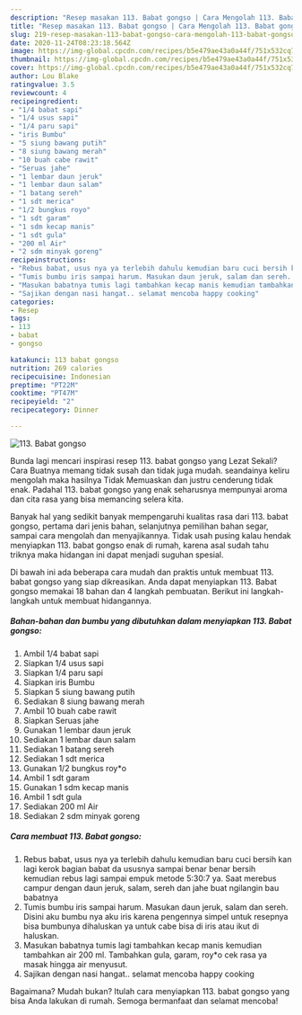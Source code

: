 ```yaml
---
description: "Resep masakan 113. Babat gongso | Cara Mengolah 113. Babat gongso Yang Lezat Sekali"
title: "Resep masakan 113. Babat gongso | Cara Mengolah 113. Babat gongso Yang Lezat Sekali"
slug: 219-resep-masakan-113-babat-gongso-cara-mengolah-113-babat-gongso-yang-lezat-sekali
date: 2020-11-24T08:23:18.564Z
image: https://img-global.cpcdn.com/recipes/b5e479ae43a0a44f/751x532cq70/113-babat-gongso-foto-resep-utama.jpg
thumbnail: https://img-global.cpcdn.com/recipes/b5e479ae43a0a44f/751x532cq70/113-babat-gongso-foto-resep-utama.jpg
cover: https://img-global.cpcdn.com/recipes/b5e479ae43a0a44f/751x532cq70/113-babat-gongso-foto-resep-utama.jpg
author: Lou Blake
ratingvalue: 3.5
reviewcount: 4
recipeingredient:
- "1/4 babat sapi"
- "1/4 usus sapi"
- "1/4 paru sapi"
- "iris Bumbu"
- "5 siung bawang putih"
- "8 siung bawang merah"
- "10 buah cabe rawit"
- "Seruas jahe"
- "1 lembar daun jeruk"
- "1 lembar daun salam"
- "1 batang sereh"
- "1 sdt merica"
- "1/2 bungkus royo"
- "1 sdt garam"
- "1 sdm kecap manis"
- "1 sdt gula"
- "200 ml Air"
- "2 sdm minyak goreng"
recipeinstructions:
- "Rebus babat, usus nya ya terlebih dahulu kemudian baru cuci bersih kan lagi kerok bagian babat da ususnya sampai benar benar bersih kemudian rebus lagi sampai empuk metode 5:30:7 ya. Saat merebus campur dengan daun jeruk, salam, sereh dan jahe buat ngilangin bau babatnya"
- "Tumis bumbu iris sampai harum. Masukan daun jeruk, salam dan sereh. Disini aku bumbu nya aku iris karena pengennya simpel untuk resepnya bisa bumbunya dihaluskan ya untuk cabe bisa di iris atau ikut di haluskan."
- "Masukan babatnya tumis lagi tambahkan kecap manis kemudian tambahkan air 200 ml. Tambahkan gula, garam, roy*o cek rasa ya masak hingga air menyusut."
- "Sajikan dengan nasi hangat.. selamat mencoba happy cooking"
categories:
- Resep
tags:
- 113
- babat
- gongso

katakunci: 113 babat gongso 
nutrition: 269 calories
recipecuisine: Indonesian
preptime: "PT22M"
cooktime: "PT47M"
recipeyield: "2"
recipecategory: Dinner

---
```



![113. Babat gongso](https://img-global.cpcdn.com/recipes/b5e479ae43a0a44f/751x532cq70/113-babat-gongso-foto-resep-utama.jpg)

Bunda lagi mencari inspirasi resep 113. babat gongso yang Lezat Sekali? Cara Buatnya memang tidak susah dan tidak juga mudah. seandainya keliru mengolah maka hasilnya Tidak Memuaskan dan justru cenderung tidak enak. Padahal 113. babat gongso yang enak seharusnya mempunyai aroma dan cita rasa yang bisa memancing selera kita.

Banyak hal yang sedikit banyak mempengaruhi kualitas rasa dari 113. babat gongso, pertama dari jenis bahan, selanjutnya pemilihan bahan segar, sampai cara mengolah dan menyajikannya. Tidak usah pusing kalau hendak menyiapkan 113. babat gongso enak di rumah, karena asal sudah tahu triknya maka hidangan ini dapat menjadi suguhan spesial.




Di bawah ini ada beberapa cara mudah dan praktis untuk membuat 113. babat gongso yang siap dikreasikan. Anda dapat menyiapkan 113. Babat gongso memakai 18 bahan dan 4 langkah pembuatan. Berikut ini langkah-langkah untuk membuat hidangannya.

<!--inarticleads1-->

##### Bahan-bahan dan bumbu yang dibutuhkan dalam menyiapkan 113. Babat gongso:

1. Ambil 1/4 babat sapi
1. Siapkan 1/4 usus sapi
1. Siapkan 1/4 paru sapi
1. Siapkan iris Bumbu
1. Siapkan 5 siung bawang putih
1. Sediakan 8 siung bawang merah
1. Ambil 10 buah cabe rawit
1. Siapkan Seruas jahe
1. Gunakan 1 lembar daun jeruk
1. Sediakan 1 lembar daun salam
1. Sediakan 1 batang sereh
1. Sediakan 1 sdt merica
1. Gunakan 1/2 bungkus roy*o
1. Ambil 1 sdt garam
1. Gunakan 1 sdm kecap manis
1. Ambil 1 sdt gula
1. Sediakan 200 ml Air
1. Sediakan 2 sdm minyak goreng




<!--inarticleads2-->

##### Cara membuat 113. Babat gongso:

1. Rebus babat, usus nya ya terlebih dahulu kemudian baru cuci bersih kan lagi kerok bagian babat da ususnya sampai benar benar bersih kemudian rebus lagi sampai empuk metode 5:30:7 ya. Saat merebus campur dengan daun jeruk, salam, sereh dan jahe buat ngilangin bau babatnya
1. Tumis bumbu iris sampai harum. Masukan daun jeruk, salam dan sereh. Disini aku bumbu nya aku iris karena pengennya simpel untuk resepnya bisa bumbunya dihaluskan ya untuk cabe bisa di iris atau ikut di haluskan.
1. Masukan babatnya tumis lagi tambahkan kecap manis kemudian tambahkan air 200 ml. Tambahkan gula, garam, roy*o cek rasa ya masak hingga air menyusut.
1. Sajikan dengan nasi hangat.. selamat mencoba happy cooking




Bagaimana? Mudah bukan? Itulah cara menyiapkan 113. babat gongso yang bisa Anda lakukan di rumah. Semoga bermanfaat dan selamat mencoba!
